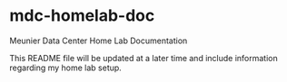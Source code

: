 # mdc-homelab-doc
Meunier Data Center Home Lab Documentation

This README file will be updated at a later time and include information regarding my home lab setup.
